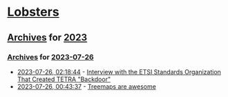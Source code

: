 # [Lobsters](../../../README.md)

## [Archives](../../index.md) for [2023](../index.md)

### [Archives](../../index.md) for [2023-07-26](index.md)

* [2023-07-26, 02:18:44](https://lobste.rs/s/etkqlf/interview_with_etsi_standards) - [Interview with the ETSI Standards Organization That Created TETRA \"Backdoor\"](https://zetter.substack.com/p/interview-with-the-etsi-standards)
* [2023-07-26, 00:43:37](https://lobste.rs/s/f9rrzg/treemaps_are_awesome) - [Treemaps are awesome](https://blog.phronemophobic.com/treemaps-are-awesome.html)
